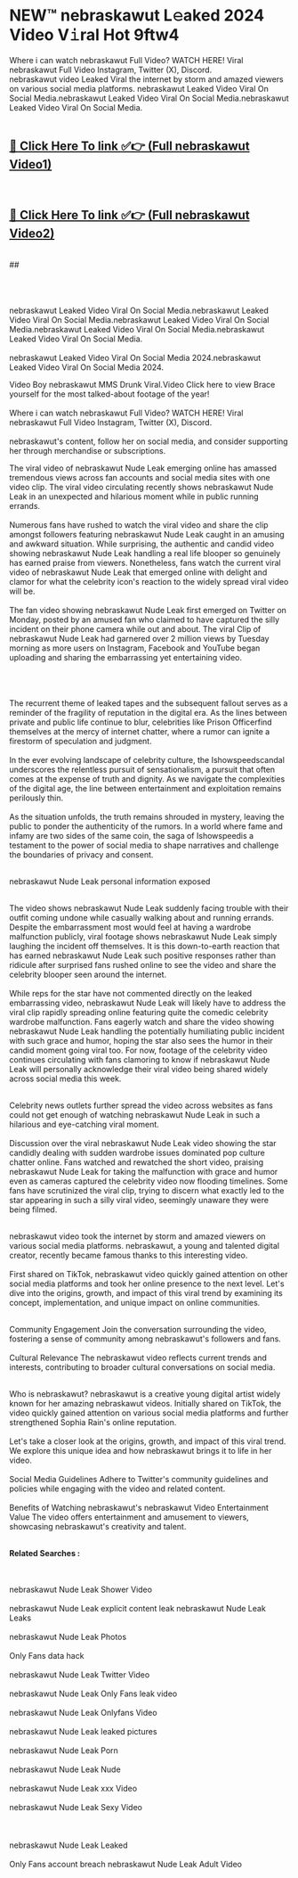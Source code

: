 
# NEW™ nebraskawut L𝚎aked 2024 Video V𝚒ral Hot 9ftw4

Where i can watch nebraskawut Full Video? WATCH HERE! Viral nebraskawut Full Video Instagram, Twitter (X), Discord. <br>
nebraskawut video Leaked Viral the internet by storm and amazed viewers on various social media platforms. nebraskawut Leaked Video Viral On Social Media.nebraskawut Leaked Video Viral On Social Media.nebraskawut Leaked Video Viral On Social Media.<br>
 <br>

##  <a href="hhttps://clipsfans.site?title=nebraskawut&ref=git">🔴 Click Here To link ✅👉 (Full nebraskawut Video1)</a><br>
  <br>

##  <a href="https://clipsfans.site?title=nebraskawut&ref=git">🔴 Click Here To link ✅👉 (Full nebraskawut Video2)</a><br>
  <br>
  ##


  <br>

  <br>

<br><br>
nebraskawut Leaked Video Viral On Social Media.nebraskawut Leaked Video Viral On Social Media.nebraskawut Leaked Video Viral On Social Media.nebraskawut Leaked Video Viral On Social Media.nebraskawut Leaked Video Viral On Social Media.
<br><br>
nebraskawut Leaked Video Viral On Social Media 2024.nebraskawut Leaked Video Viral On Social Media 2024.


Video Boy nebraskawut MMS Drunk Viral.Video Click here to view Brace yourself for the most talked-about footage of the year!
<br><br>
Where i can watch nebraskawut Full Video? WATCH HERE! Viral nebraskawut Full Video Instagram, Twitter (X), Discord.
<br><br>
nebraskawut's content, follow her on social media, and consider supporting her through merchandise or subscriptions.


The viral video of nebraskawut Nude Leak emerging online has amassed tremendous views across fan accounts and social media sites with one video clip. The viral video circulating recently shows nebraskawut Nude Leak in an unexpected and hilarious moment while in public running errands.
<br><br>
Numerous fans have rushed to watch the viral video and share the clip amongst followers featuring nebraskawut Nude Leak caught in an amusing and awkward situation. While surprising, the authentic and candid video showing nebraskawut Nude Leak handling a real life blooper so genuinely has earned praise from viewers. Nonetheless, fans watch the current viral video of nebraskawut Nude Leak that emerged online with delight and clamor for what the celebrity icon's reaction to the widely spread viral video will be.
<br><br>
The fan video showing nebraskawut Nude Leak first emerged on Twitter on Monday, posted by an amused fan who claimed to have captured the silly incident on their phone camera while out and about. The viral Clip of nebraskawut Nude Leak had garnered over 2 million views by Tuesday morning as more users on Instagram, Facebook and YouTube began uploading and sharing the embarrassing yet entertaining video.
<br><br>


<br><br>
The recurrent theme of leaked tapes and the subsequent fallout serves as a reminder of the fragility of reputation in the digital era. As the lines between private and public life continue to blur, celebrities like Prison Officerfind themselves at the mercy of internet chatter, where a rumor can ignite a firestorm of speculation and judgment.
<br><br>
In the ever evolving landscape of celebrity culture, the Ishowspeedscandal underscores the relentless pursuit of sensationalism, a pursuit that often comes at the expense of truth and dignity. As we navigate the complexities of the digital age, the line between entertainment and exploitation remains perilously thin.
<br><br>
As the situation unfolds, the truth remains shrouded in mystery, leaving the public to ponder the authenticity of the rumors. In a world where fame and infamy are two sides of the same coin, the saga of Ishowspeedis a testament to the power of social media to shape narratives and challenge the boundaries of privacy and consent.
<br><br>





nebraskawut Nude Leak personal information exposed
<br><br>



The video shows nebraskawut Nude Leak suddenly facing trouble with their outfit coming undone while casually walking about and running errands. Despite the embarrassment most would feel at having a wardrobe malfunction publicly, viral footage shows nebraskawut Nude Leak simply laughing the incident off themselves. It is this down-to-earth reaction that has earned nebraskawut Nude Leak such positive responses rather than ridicule after surprised fans rushed online to see the video and share the celebrity blooper seen around the internet.
<br><br>
While reps for the star have not commented directly on the leaked embarrassing video, nebraskawut Nude Leak will likely have to address the viral clip rapidly spreading online featuring quite the comedic celebrity wardrobe malfunction. Fans eagerly watch and share the video showing nebraskawut Nude Leak handling the potentially humiliating public incident with such grace and humor, hoping the star also sees the humor in their candid moment going viral too. For now, footage of the celebrity video continues circulating with fans clamoring to know if nebraskawut Nude Leak will personally acknowledge their viral video being shared widely across social media this week.
<br><br>

Celebrity news outlets further spread the video across websites as fans could not get enough of watching nebraskawut Nude Leak in such a hilarious and eye-catching viral moment.
<br><br>
Discussion over the viral nebraskawut Nude Leak video showing the star candidly dealing with sudden wardrobe issues dominated pop culture chatter online. Fans watched and rewatched the short video, praising nebraskawut Nude Leak for taking the malfunction with grace and humor even as cameras captured the celebrity video now flooding timelines. Some fans have scrutinized the viral clip, trying to discern what exactly led to the star appearing in such a silly viral video, seemingly unaware they were being filmed.
<br><br>


nebraskawut video took the internet by storm and amazed viewers on various social media platforms. nebraskawut, a young and talented digital creator, recently became famous thanks to this interesting video.
<br><br>
First shared on TikTok, nebraskawut video quickly gained attention on other social media platforms and took her online presence to the next level. Let's dive into the origins, growth, and impact of this viral trend by examining its concept, implementation, and unique impact on online communities.
<br><br>

Community Engagement Join the conversation surrounding the video, fostering a sense of community among nebraskawut's followers and fans.
<br><br>
Cultural Relevance The nebraskawut video reflects current trends and interests, contributing to broader cultural conversations on social media.
<br><br>




Who is nebraskawut? nebraskawut is a creative young digital artist widely known for her amazing nebraskawut videos. Initially shared on TikTok, the video quickly gained attention on various social media platforms and further strengthened Sophia Rain's online reputation.
<br><br>
Let's take a closer look at the origins, growth, and impact of this viral trend. We explore this unique idea and how nebraskawut brings it to life in her video.
<br><br>
Social Media Guidelines Adhere to Twitter's community guidelines and policies while engaging with the video and related content.
<br><br>
Benefits of Watching nebraskawut's nebraskawut Video Entertainment Value The video offers entertainment and amusement to viewers, showcasing nebraskawut's creativity and talent.
<br><br>




<strong>Related Searches :</strong>

<br><br>
nebraskawut Nude Leak Shower Video
<br><br>
nebraskawut Nude Leak explicit content leak
nebraskawut Nude Leak Leaks
<br><br>
nebraskawut Nude Leak Photos
<br><br>
Only Fans data hack
<br><br>
nebraskawut Nude Leak Twitter Video
<br><br>
nebraskawut Nude Leak Only Fans leak video
<br><br>
nebraskawut Nude Leak Onlyfans Video
<br><br>
nebraskawut Nude Leak leaked pictures
<br><br>
nebraskawut Nude Leak Porn
<br><br>
nebraskawut Nude Leak Nude
<br><br>
nebraskawut Nude Leak xxx Video
<br><br>
nebraskawut Nude Leak Sexy Video
<br><br>
<br><br>
nebraskawut Nude Leak Leaked
<br><br>
Only Fans account breach
nebraskawut Nude Leak Adult Video
<br><br>